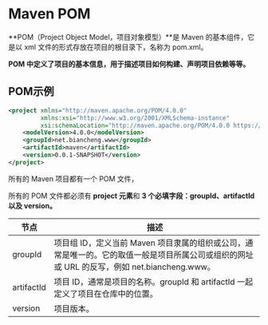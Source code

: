 # Maven POM

**POM（Project Object Model，项目对象模型）**是 Maven 的基本组件，它是以 xml 文件的形式存放在项目的根目录下，名称为 pom.xml。

**POM 中定义了项目的基本信息，用于描述项目如何构建、声明项目依赖等等。**

## POM示例

```xml
<project xmlns="http://maven.apache.org/POM/4.0.0"
         xmlns:xsi="http://www.w3.org/2001/XMLSchema-instance"
         xsi:schemaLocation="http://maven.apache.org/POM/4.0.0 https://maven.apache.org/xsd/maven-4.0.0.xsd">
    <modelVersion>4.0.0</modelVersion>
    <groupId>net.biancheng.www</groupId>
    <artifactId>maven</artifactId>
    <version>0.0.1-SNAPSHOT</version>
</project>
```

所有的 Maven 项目都有一个 POM 文件，

所有的 POM 文件都必须有 **project 元素**和 **3 个必填字段：groupId、artifactId 以及 version。**

| 节点       | 描述                                                         |
| ---------- | ------------------------------------------------------------ |
| groupId    | 项目组 ID，定义当前 Maven 项目隶属的组织或公司，通常是唯一的。它的取值一般是项目所属公司或组织的网址或 URL 的反写，例如 net.biancheng.www。 |
| artifactId | 项目 ID，通常是项目的名称。groupId 和 artifactId 一起定义了项目在仓库中的位置。 |
| version    | 项目版本。                                                   |

